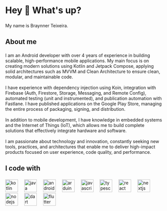 <h1 align="left">Hey 👋 What's up?</h1>

###

<p align="left">My name is Braynner Teixeira.</p>

###

<h2 align="left">About me</h2>

###

<p align="left">I am an Android developer with over 4 years of experience in building scalable, high-performance mobile applications. My main focus is on creating modern solutions using Kotlin and Jetpack Compose, applying solid architectures such as MVVM and Clean Architecture to ensure clean, modular, and maintainable code.<br><br>I have experience with dependency injection using Koin, integration with Firebase (Auth, Firestore, Storage, Messaging, and Remote Config), automated testing (unit and instrumented), and publication automation with Fastlane. I have published applications on the Google Play Store, managing the entire process of packaging, signing, and distribution.<br><br>In addition to mobile development, I have knowledge in embedded systems and the Internet of Things (IoT), which allows me to build complete solutions that effectively integrate hardware and software.<br><br>I am passionate about technology and innovation, constantly seeking new tools, practices, and architectures that enable me to deliver high-impact products focused on user experience, code quality, and performance.</p>

###

<h2 align="left">I code with</h2>

###

<div align="left">
  <img src="https://cdn.jsdelivr.net/gh/devicons/devicon/icons/kotlin/kotlin-original.svg" height="40" alt="kotlin logo"  />
  <img width="12" />
  <img src="https://cdn.jsdelivr.net/gh/devicons/devicon/icons/java/java-original.svg" height="40" alt="java logo"  />
  <img width="12" />
  <img src="https://cdn.jsdelivr.net/gh/devicons/devicon/icons/android/android-original.svg" height="40" alt="android logo"  />
  <img width="12" />
  <img src="https://cdn.jsdelivr.net/gh/devicons/devicon/icons/arduino/arduino-original.svg" height="40" alt="arduino logo"  />
  <img width="12" />
  <img src="https://cdn.jsdelivr.net/gh/devicons/devicon/icons/javascript/javascript-original.svg" height="40" alt="javascript logo"  />
  <img width="12" />
  <img src="https://cdn.jsdelivr.net/gh/devicons/devicon/icons/typescript/typescript-original.svg" height="40" alt="typescript logo"  />
  <img width="12" />
  <img src="https://cdn.jsdelivr.net/gh/devicons/devicon/icons/react/react-original.svg" height="40" alt="react logo"  />
  <img width="12" />
  <img src="https://cdn.jsdelivr.net/gh/devicons/devicon/icons/nextjs/nextjs-original.svg" height="40" alt="nextjs logo"  />
  <img width="12" />
  <img src="https://cdn.jsdelivr.net/gh/devicons/devicon/icons/nodejs/nodejs-original.svg" height="40" alt="nodejs logo"  />
  <img width="12" />
  <img src="https://cdn.jsdelivr.net/gh/devicons/devicon/icons/dart/dart-original.svg" height="40" alt="dart logo"  />
  <img width="12" />
  <img src="https://cdn.jsdelivr.net/gh/devicons/devicon/icons/flutter/flutter-original.svg" height="40" alt="flutter logo"  />
</div>

###
